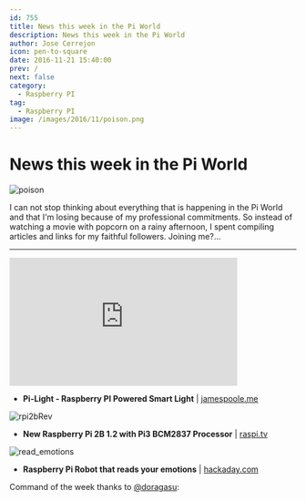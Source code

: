 ```yaml
---
id: 755
title: News this week in the Pi World
description: News this week in the Pi World
author: Jose Cerrejon
icon: pen-to-square
date: 2016-11-21 15:40:00
prev: /
next: false
category:
  - Raspberry PI
tag:
  - Raspberry PI
image: /images/2016/11/poison.png
---
```


# News this week in the Pi World

![poison](/images/2016/11/poison.png)

I can not stop thinking about everything that is happening in the Pi World and that I'm losing because of my professional commitments. So instead of watching a movie with popcorn on a rainy afternoon, I spent compiling articles and links for my faithful followers. Joining me?...

- - -
<iframe width="400" height="225" src="https://www.youtube.com/embed/Aatp5gCskvk?rel=0" frameborder="0" allowfullscreen></iframe>

* **Pi-Light - Raspberry PI Powered Smart Light** | [jamespoole.me](http://jamespoole.me/2016/10/11/pilight-raspberry-pi-powered-smart-light/)

![rpi2bRev](/images/2016/11/rpi2bRev.jpg)

* **New Raspberry Pi 2B 1.2 with Pi3 BCM2837 Processor** | [raspi.tv](http://raspi.tv/2016/new-raspberry-pi-2b-1-2-with-pi3-bcm2837-processor)

![read_emotions](/images/2016/11/read_emotions.png)

* **Raspberry Pi Robot that reads your emotions** | [hackaday.com](http://hackaday.com/2016/11/17/raspberry-pi-robot-that-reads-your-emotions/)

Command of the week thanks to [@doragasu](https://twitter.com/doragasu/):


